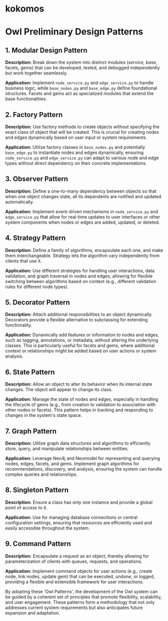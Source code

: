 # kokomos

# Owl Preliminary Design Patterns

## 1. Modular Design Pattern
**Description:** Break down the system into distinct modules (_service, base_, facets, gems) that can be developed, tested, and debugged independently but work together seamlessly.

**Application:** Implement `node_service.py` and `edge_service.py` to handle business logic, while `base_nodes.py` and `base_edge.py` define foundational structures. Facets and gems act as specialized modules that extend the base functionalities.

## 2. Factory Pattern
**Description:** Use factory methods to create objects without specifying the exact class of object that will be created. This is crucial for creating nodes and edges dynamically based on user input or system requirements.

**Application:** Utilize factory classes in `base_nodes.py` and potentially `base_edge.py` to instantiate nodes and edges dynamically, ensuring `node_service.py` and `edge_service.py` can adapt to various node and edge types without direct dependency on their concrete implementations.

## 3. Observer Pattern
**Description:** Define a one-to-many dependency between objects so that when one object changes state, all its dependents are notified and updated automatically.

**Application:** Implement event-driven mechanisms in `node_service.py` and `edge_service.py` that allow for real-time updates to user interfaces or other system components when nodes or edges are added, updated, or deleted.

## 4. Strategy Pattern
**Description:** Define a family of algorithms, encapsulate each one, and make them interchangeable. Strategy lets the algorithm vary independently from clients that use it.

**Application:** Use different strategies for handling user interactions, data validation, and graph traversal in nodes and edges, allowing for flexible switching between algorithms based on context (e.g., different validation rules for different node types).

## 5. Decorator Pattern
**Description:** Attach additional responsibilities to an object dynamically. Decorators provide a flexible alternative to subclassing for extending functionality.

**Application:** Dynamically add features or information to nodes and edges, such as tagging, annotations, or metadata, without altering the underlying classes. This is particularly useful for facets and gems, where additional context or relationships might be added based on user actions or system analysis.

## 6. State Pattern
**Description:** Allow an object to alter its behavior when its internal state changes. The object will appear to change its class.

**Application:** Manage the state of nodes and edges, especially in handling the lifecycle of gems (e.g., from creation to validation to association with other nodes or facets). This pattern helps in tracking and responding to changes in the system's state space.

## 7. Graph Pattern
**Description:** Utilize graph data structures and algorithms to efficiently store, query, and manipulate relationships between entities.

**Application:** Leverage Neo4j and Neomodel for representing and querying nodes, edges, facets, and gems. Implement graph algorithms for recommendations, discovery, and analysis, ensuring the system can handle complex queries and relationships.

## 8. Singleton Pattern
**Description:** Ensure a class has only one instance and provide a global point of access to it.

**Application:** Use for managing database connections or central configuration settings, ensuring that resources are efficiently used and easily accessible throughout the system.

## 9. Command Pattern
**Description:** Encapsulate a request as an object, thereby allowing for parameterization of clients with queues, requests, and operations.

**Application:** Implement command objects for user actions (e.g., create node, link nodes, update gem) that can be executed, undone, or logged, providing a flexible and extensible framework for user interactions.

By adopting these 'Owl Patterns', the development of the Owl system can be guided by a coherent set of principles that promote flexibility, scalability, and user engagement. These patterns form a methodology that not only addresses current system requirements but also anticipates future expansion and adaptation.
